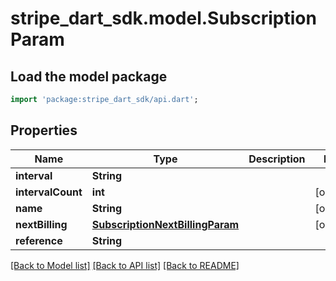 # stripe_dart_sdk.model.SubscriptionParam

## Load the model package
```dart
import 'package:stripe_dart_sdk/api.dart';
```

## Properties
Name | Type | Description | Notes
------------ | ------------- | ------------- | -------------
**interval** | **String** |  | 
**intervalCount** | **int** |  | [optional] 
**name** | **String** |  | [optional] 
**nextBilling** | [**SubscriptionNextBillingParam**](SubscriptionNextBillingParam.md) |  | [optional] 
**reference** | **String** |  | 

[[Back to Model list]](../README.md#documentation-for-models) [[Back to API list]](../README.md#documentation-for-api-endpoints) [[Back to README]](../README.md)


